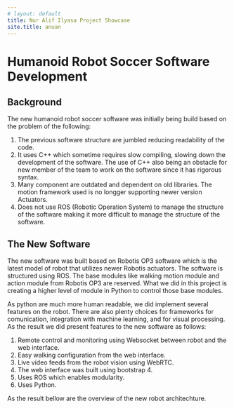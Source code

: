```yaml
---
# layout: default
title: Nur Alif Ilyasa Project Showcase
site.title: anuan
---
```


# Humanoid Robot Soccer Software Development

## Background
The new humanoid robot soccer software was initially being build based on the problem of the following:
1. The previous software structure are jumbled reducing readability of the code.
2. It uses C++ which sometime requires slow compiling, slowing down the development of the software. The use of C++ also being an obstacle for new member of the team to work on the software since it has rigorous syntax. 
3. Many component are outdated and dependent on old libraries. The motion framework used is no longger supporting newer version Actuators.
4. Does not use ROS (Robotic Operation System) to manage the structure of the software making it more difficult to manage the structure of the software.

## The New Software
The new software was built based on Robotis OP3 software which is the latest model of robot that utilizes newer Robotis actuators. The software is structured using ROS. The base modules like walking motion module and action module from Robotis OP3 are reserved. What we did in this project is creating a higher level of module in Python to control those base modules.

As python are much more human readable, we did implement several features on the robot. There are also plenty choices for frameworks for comunication, integration with machine learning, and for visual processing. As the result we did present features to the new software as follows:
1. Remote control and monitoring using Websocket between robot and the web interface.
2. Easy walking configuration from the web interface. 
3. Live video feeds from the robot vision using WebRTC.
4. The web interface was built using bootstrap 4.
5. Uses ROS which enables modularity.
6. Uses Python.

As the result bellow are the overview of the new robot architechture.

##

